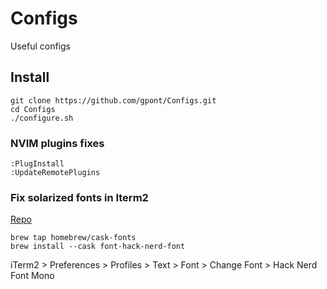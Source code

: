 # Configs

Useful configs

## Install

```
git clone https://github.com/gpont/Configs.git
cd Configs
./configure.sh
```

### NVIM plugins fixes

```
:PlugInstall
:UpdateRemotePlugins
```

### Fix solarized fonts in Iterm2

[Repo](https://github.com/ryanoasis/nerd-fonts#option-4-homebrew-fonts)
```
brew tap homebrew/cask-fonts
brew install --cask font-hack-nerd-font
```

iTerm2 > Preferences > Profiles > Text > Font > Change Font > Hack Nerd Font Mono
